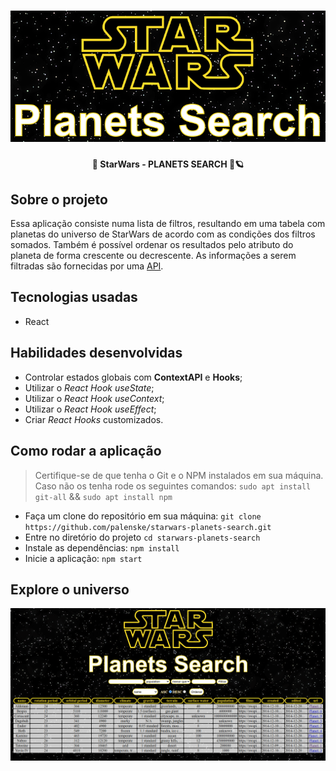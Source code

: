 <h1 align="center">
  <img alt="SW - Planets Search" title="StarWars - Planets Search" src="./public/SWPS.png">
</h1>

<h4 align="center"> 
  🚀 StarWars - PLANETS SEARCH 🔎🪐
</h4>

## Sobre o projeto

Essa aplicação consiste numa lista de filtros, resultando em uma tabela com planetas do universo de StarWars de acordo com as condições dos filtros somados. Também é possível ordenar os resultados pelo atributo do planeta de forma crescente ou decrescente.
As informações a serem filtradas são fornecidas por uma <a href="https://swapi-trybe.herokuapp.com/api/planets/">API</a>.

## Tecnologias usadas
- React

## Habilidades desenvolvidas
- Controlar estados globais com **ContextAPI** e **Hooks**;
- Utilizar o _React Hook useState_;
- Utilizar o _React Hook useContext_;
- Utilizar o _React Hook useEffect_;
- Criar _React Hooks_ customizados.

## Como rodar a aplicação
> Certifique-se de que tenha o Git e o NPM instalados em sua máquina. Caso não os tenha rode os seguintes comandos:
> `sudo apt install git-all` && `sudo apt install npm`
- Faça um clone do repositório em sua máquina:
  `git clone https://github.com/palenske/starwars-planets-search.git`
- Entre no diretório do projeto
  `cd starwars-planets-search`
- Instale as dependências:
  `npm install`
- Inicie a aplicação:
  `npm start`

## Explore o universo
<img alt="rodando aplicação planets search" src="./public/planetSearch.gif">
